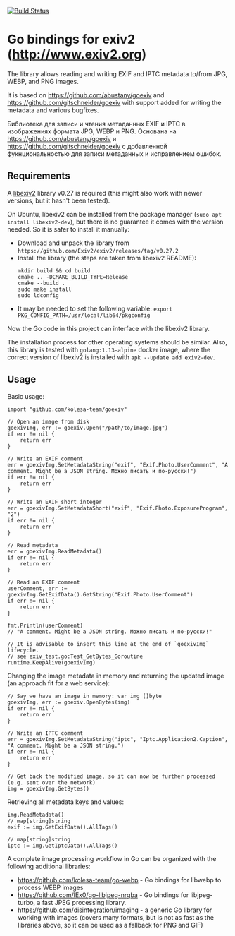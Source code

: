 [![Build Status](https://api.travis-ci.org/kolesa-team/goexiv.svg)](https://api.travis-ci.org/kolesa-team/goexiv.svg)

# Go bindings for exiv2 (http://www.exiv2.org)

The library allows reading and writing EXIF and IPTC metadata to/from JPG, WEBP, and PNG images.

It is based on https://github.com/abustany/goexiv and https://github.com/gitschneider/goexiv with support added for writing the metadata and various bugfixes.

Библиотека для записи и чтения метаданных EXIF и IPTC в изображениях формата JPG, WEBP и PNG.
Основана на https://github.com/abustany/goexiv и https://github.com/gitschneider/goexiv с добавленной фукнциональностью для записи метаданных и исправлением ошибок.

## Requirements

A [libexiv2](http://www.exiv2.org) library v0.27 is required (this might also work with newer versions, but it hasn't been tested).

On Ubuntu, libexiv2 can be installed from the package manager (`sudo apt install libexiv2-dev`), but there is no guarantee it comes with the version needed.
So it is safer to install it manually:

* Download and unpack the library from `https://github.com/Exiv2/exiv2/releases/tag/v0.27.2`
* Install the library (the steps are taken from libexiv2 README):
    ```
    mkdir build && cd build
    cmake .. -DCMAKE_BUILD_TYPE=Release
    cmake --build .
    sudo make install
    sudo ldconfig
    ```
* It may be needed to set the following variable: `export PKG_CONFIG_PATH=/usr/local/lib64/pkgconfig`

Now the Go code in this project can interface with the libexiv2 library.

The installation process for other operating systems should be similar.
Also, this library is tested with `golang:1.13-alpine` docker image, where the correct version of libexiv2 is installed with `apk --update add exiv2-dev`.

## Usage

Basic usage:

```
import "github.com/kolesa-team/goexiv"

// Open an image from disk
goexivImg, err := goexiv.Open("/path/to/image.jpg")
if err != nil {
    return err
}

// Write an EXIF comment
err = goexivImg.SetMetadataString("exif", "Exif.Photo.UserComment", "A comment. Might be a JSON string. Можно писать и по-русски!")
if err != nil {
    return err
}

// Write an EXIF short integer
err = goexivImg.SetMetadataShort("exif", "Exif.Photo.ExposureProgram", "2")
if err != nil {
    return err
}

// Read metadata
err = goexivImg.ReadMetadata()
if err != nil {
    return err
}

// Read an EXIF comment
userComment, err := goexivImg.GetExifData().GetString("Exif.Photo.UserComment")
if err != nil {
    return err
}

fmt.Println(userComment)
// "A comment. Might be a JSON string. Можно писать и по-русски!"

// It is advisable to insert this line at the end of `goexivImg` lifecycle.  
// see exiv_test.go:Test_GetBytes_Goroutine
runtime.KeepAlive(goexivImg)
```

Changing the image metadata in memory and returning the updated image (an approach fit for a web service):

```
// Say we have an image in memory: var img []byte
goexivImg, err := goexiv.OpenBytes(img)
if err != nil {
    return err
}

// Write an IPTC comment
err = goexivImg.SetMetadataString("iptc", "Iptc.Application2.Caption", "A comment. Might be a JSON string.")
if err != nil {
    return err
}

// Get back the modified image, so it can now be further processed (e.g. sent over the network)
img = goexivImg.GetBytes()
```

Retrieving all metadata keys and values:

```
img.ReadMetadata()
// map[string]string
exif := img.GetExifData().AllTags()

// map[string]string
iptc := img.GetIptcData().AllTags()
```

A complete image processing workflow in Go can be organized with the following additional libraries:

* https://github.com/kolesa-team/go-webp - Go bindings for libwebp to process WEBP images
* https://github.com/lEx0/go-libjpeg-nrgba - Go bindings for libjpeg-turbo, a fast JPEG processing library.
* https://github.com/disintegration/imaging - a generic Go library for working with images (covers many formats, but is not as fast as the libraries above, so it can be used as a fallback for PNG and GIF)

